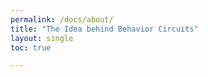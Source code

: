 ```yaml
---
permalink: /docs/about/
title: "The Idea behind Behavior Circuits"
layout: single
toc: true

---
```

